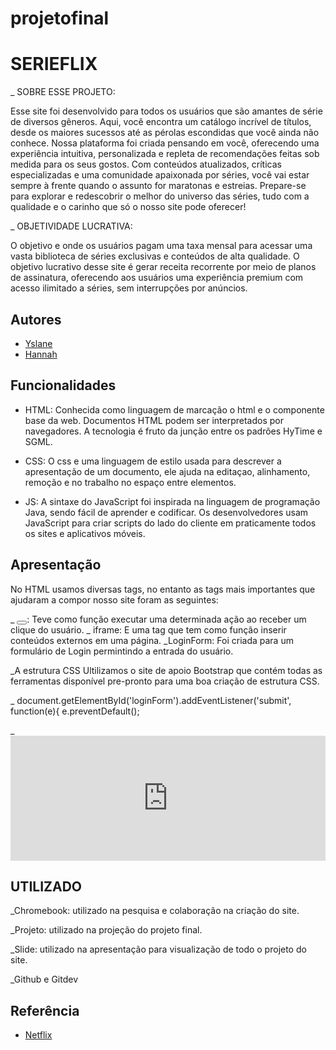 # projetofinal

# SERIEFLIX

_ SOBRE ESSE PROJETO:


Esse site foi desenvolvido para todos os usuários que são amantes de série de diversos gêneros.  Aqui, você encontra um catálogo incrível de títulos, desde os maiores sucessos até as pérolas escondidas que você ainda não conhece. Nossa plataforma foi criada pensando em você, oferecendo uma experiência intuitiva, personalizada e repleta de recomendações feitas sob medida para os seus gostos. Com conteúdos atualizados, críticas especializadas e uma comunidade apaixonada por séries, você vai estar sempre à frente quando o assunto for maratonas e estreias. Prepare-se para explorar e redescobrir o melhor do universo das séries, tudo com a qualidade e o carinho que só o nosso site pode oferecer!

_ OBJETIVIDADE LUCRATIVA:


O objetivo e onde os usuários pagam uma taxa mensal para acessar uma vasta biblioteca de séries exclusivas e conteúdos de alta qualidade. O objetivo lucrativo desse site é gerar receita recorrente por meio de planos de assinatura, oferecendo aos usuários uma experiência premium com acesso ilimitado a séries, sem interrupções por anúncios.




## Autores

- [Yslane](https://www.github.com/grupo001efg)
- [Hannah](https://ww.gitgub.com/grupo001efg)


## Funcionalidades

- HTML: Conhecida como linguagem de marcação o html e o componente base da web. Documentos HTML podem ser interpretados por navegadores. A tecnologia é fruto da junção entre os padrões HyTime e SGML.

- CSS: O css e uma linguagem de estilo usada para descrever a apresentação de um documento, ele ajuda na editaçao, alinhamento, remoção e no trabalho no espaço entre elementos.

- JS: A sintaxe do JavaScript foi inspirada na linguagem de programação Java, sendo fácil de aprender e codificar. Os desenvolvedores usam JavaScript para criar scripts do lado do cliente em praticamente todos os sites e aplicativos móveis.




## Apresentação 

No HTML usamos diversas tags, no entanto as tags mais importantes que ajudaram a compor nosso site foram as seguintes:

_ <button></button>: Teve como função executar uma determinada ação ao receber um clique do usuário.
_ iframe: E uma tag que tem como função inserir conteúdos externos  em uma página.
_LoginForm: Foi criada para  um formulário de Login permintindo a entrada do usuário.

_A estrutura CSS Ultilizamos o site de apoio Bootstrap que contém todas as ferramentas disponível  pre-pronto para uma boa criação de estrutura CSS.

_ document.getElementById('loginForm').addEventListener('submit', function(e){
    e.preventDefault();
    
_<iframe width="100%" height="200" src="https://www.youtube.com/embed/Et74uifVQHQ?si=0m1eikNFTEsiwpLW" title="YouTube video player" frameborder="0"  allowfullscreen></iframe>


## UTILIZADO 

_Chromebook: utilizado na pesquisa e colaboração na criação do site.

_Projeto: utilizado na projeção do projeto final.

_Slide: utilizado na apresentação para visualização de todo o projeto do site.

_Github e Gitdev


## Referência

 - [Netflix](https://awesomeopensource.com/project/elangosundar/awesome-README-templates)
 

